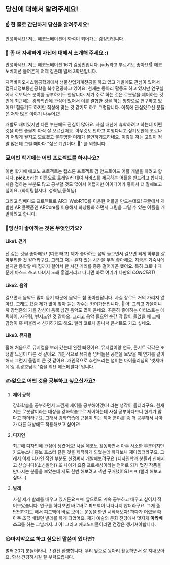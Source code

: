 ## 당신에 대해서 알려주세요!

### ☝️ 한 줄로 간단하게 당신을 알려주세요!

안녕하세요! 저는 에코노베이션이 화석이 되어가는 김정인입니다. 

### 🙌 좀 더 자세하게 자신에 대해서 소개해 주세요 :)

안녕하세요. 저는 에코노베이션 16기 김정인입니다. judy라고 부르셔도 좋아요!:rabbit: 에코노베이션 들어온게 어제 같은데 벌써 3학년입니다. 

지역바이오시스템공학과에서 생물산업기계전공을 하고 있고 개발에도 관심이 있어서 컴퓨터정보통신공학을 복수전공하고 있어요. 현재는 동아리 활동도 하고 있지만 연구실에서 로보틱스 분야를 공부하기도 한답니다. 제가 주로 하는 것은 로봇팔을 제어하는 것인데 최근에는 강화학습에 관심이 있어서 이를 결합한 것을 하는 방향으로 연구하고 있어요! 힘들기도 하지만 적성에 맞는 것 같기도 하고 그렇답니다. 이쪽에 관심있으신 분들은 저와 많은 이야기 나누어요!

개발도 재미있지만 다른 부분에도 관심이 많아요. 사실 내년에 휴학하려고 하는데 어떤 것을 하면 좋을지 아직 잘 모르겠어요. 아무것도 안하고 여행다니고 싶기도한데 코로나가 어떻게 될지도 모르겠고 불투명한 미래가 불안하기도하네요. 이렇듯 저는 고민이 정말 많은데 그럴 때마다 "삶은 계란이다. :fried_egg:" 를 외칩니다.

### 💻이번 학기에는 어떤 프로젝트를 하시나요?

이번 학기에 에코노 프로젝트는 캡스톤 프로젝트 겸 안드로이드 어플 개발을 하려고 합니다. **pick_t** 라는 이름으로 트레일러 대여 서비스를 제공하는 어플을 만드려고 합니다. 처음 접하는 부분도 많고 공부할 것도 많아서 어렵지만 아이디어가 좋아서 더 잘해보고 싶어요. (화이팅합시다. 성혁님,동혁님)

그리고 임베디드 프로젝트로 AR과 WebRTC를 이용한 어플을 만드는데요! 구글에서 개발한 AR 플랫폼인 ARCore를 이용해서 화상통화 하면서 그림을 그릴 수 있는 어플을 개발하려고 합니다. 

### 💓당신이 좋아하는 것은 무엇인가요?

#### Like1. 걷기

전 걷는 것을 좋아해요! (여름 빼고) 제가 좋아하는 음악 들으면서 걸으면 되게 하루를 잘 마무리한 것 같더라구요. 그리고 저는 혼자 있는 시간을 무척 좋아해요. 지금은 기숙사에 살지만 통학할 때 집까지 걸어서 한 시간 거리를 종종 걸어가곤 했어요. 특히 코로나 때문에 마스크 쓰고 다녀서 노래 흥얼거리고 다니면 바로 여기가 나만의 *CONCERT!*

#### Like2. 음악

걸으면서 음악도 많이 듣기 때문에 음악도 참 좋아한답니다. 사실 장르도 거의 가리지 않아요. 그래도 요즘 제가 많이 찾아 듣는 가수는 카더가든입니다. :couple_with_heart: 아! 그리고 가을이니까 장범준의 가을 감성이 듬뿍 남긴 음악도 많이 듣네요. 꾸준히 좋아하는 아티스트는 에픽하이, 자우림, 빈지노인 것 같아요. 그리고 음악 들으면 순간 딱 많이 들었을 때 그때 감정이 훅 떠올라서 신기하기도 해요. 빨리 코로나 끝나서 콘서트도 가고 싶네요.

#### Like3. 뮤지컬

올해 처음으로 뮤지컬을 보러 갔는데 완전 빠졌어요. 뮤지컬이랑 연극, 콘서트 각각은 또 정말 느낌이 다른 것 같아요. 개인적으로 뮤지컬 넘버들은 공연을 보았을 때 연기를 같이 해서 그런지 울림이 큰 것 같아요. 개인적으로 추천드리는 넘버는 마이클리님의 '겟세마데'랑 홍광호님의 '춤을 춰요 에스메랄다' 입니다.	

###  ✍앞으로 어떤 것을 공부하고 싶으신가요?

1. **제어 공학**

   강화학습을 공부하면서 느낀게 제어를 공부해야겠다! 라는 생각이 들더라구요. 현재 저는 로봇팔이라는 대상을 강화학습으로 제어하는데 사실 공부하다보니 한계가 많다고 하더라구요. 그래서 강화학습에 근본이 되는 제어 분야를 좀 더 공부해서 나아가 다른 대상에도 적용해보고 싶어요!

2. **디자인**

   최근에 디자인에 관심이 생겼어요! 사실 에코노 활동하면서 아주 사소한 부분이지만 카드뉴스나 홍보 포스터 같은 것을 제작하게 되었는데 하다보니 재미있더라구요. 그래서 이제 디자인 적인 부분도 신경써서 개발해보려구요.{디자인학과 분들과 친해지고 싶습니다!(소신발언)} 또 나아가 요즘 프로세싱이라는 언어로 되게 멋진 작품을 만나시는 분들을 보았는데 저도 한번 해보려고 책만 구매했어요!ㅋㅋ (빨리 해보고 싶다...)

3. **발레**

   사실 제가 발레를 배우고 있거든요ㅋㅋ! 앞으로도 계속 공부하고 배우고 싶어서 적어보았습니다. 연구를 하다보면 바로바로 피드백이 나타나지 않더라구요. 그게 좀 답답하기도 해서 피드백이 바로 보이는 운동을 한번 시작해보자! 하다가 어렸을 때 아주 조금 배웠던 발레를 하게 되었어요. 제가 예술의 문화 전당에서 멋지게 **아라베스크**를 하는 그날까지...! 아! 그리고 에코노피플이라면 건강은 챙기셔야합니다.  

### 😉마지막으로 하고 싶으신 말씀이 있다면?

벌써 20기 분들이라니...! 완전 환영합니다. 우리 앞으로 동아리 활동하면서 잘 지내보아요. 항상 건강하시길 잘 부탁드립니다. 